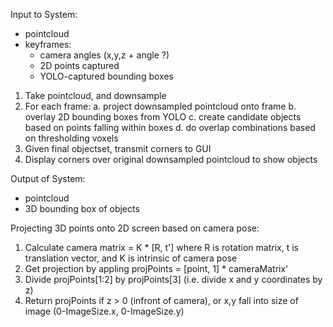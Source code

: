 

Input to System:
- pointcloud
- keyframes:
  - camera angles (x,y,z + angle ?)
  - 2D points captured
  - YOLO-captured bounding boxes

1) Take pointcloud, and downsample
2) For each frame:
  a. project downsampled pointcloud onto frame
  b. overlay 2D bounding boxes from YOLO
  c. create candidate objects based on points falling within boxes
  d. do overlap combinations based on thresholding voxels
3) Given final objectset, transmit corners to GUI
4) Display corners over original downsampled pointcloud to show objects


Output of System:
- pointcloud
- 3D bounding box of objects



Projecting 3D points onto 2D screen based on camera pose:
1) Calculate camera matrix = K * [R, t'] where R is rotation matrix, t is translation vector, and K is intrinsic of camera pose
2) Get projection by appling projPoints = [point, 1] * cameraMatrix' 
3) Divide projPoints[1:2] by projPoints[3] (i.e. divide x and y coordinates by z)
4) Return projPoints if z > 0 (infront of camera), or x,y fall into size of image (0-ImageSize.x, 0-ImageSize.y)